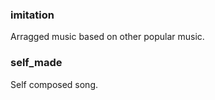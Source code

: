 ### imitation   
Arragged music based on other popular music.   

### self_made   
Self composed song.
